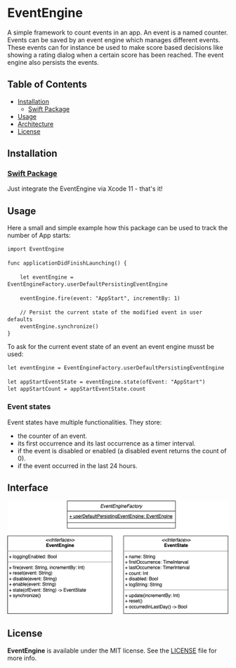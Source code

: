 # EventEngine

A simple framework to count events in an app. An event is a named counter. Events can be saved by an event engine which manages different events. These events can for instance be used to make score based decisions like showing a rating dialog when a certain score has been reached. The event engine also persists the events.

## Table of Contents

- [Installation](#installation)
  - [Swift Package](#swiftpackage)
- [Usage](#usage)
- [Architecture](#architecture)
- [License](#license)

## Installation

### [Swift Package](https://github.com/apple/swift-package-manager/blob/master/Documentation/PackageDescription.md#supportedplatform)

Just integrate the EventEngine via Xcode 11 - that's it!

## Usage

Here a small and simple example how this package can be used to track the number of App starts:

```
import EventEngine

func applicationDidFinishLaunching() {

    let eventEngine = EventEngineFactory.userDefaultPersistingEventEngine

    eventEngine.fire(event: "AppStart", incrementBy: 1)

    // Persist the current state of the modified event in user defaults
    eventEngine.synchronize()
}
```

To ask for the current event state of an event an event engine musst be used:

```
let eventEngine = EventEngineFactory.userDefaultPersistingEventEngine

let appStartEventState = eventEngine.state(ofEvent: "AppStart")
let appStartCount = appStartEventState.count
```

### Event states

Event states have multiple functionalities. They store:

- the counter of an event.
- its first occurrence and its last occurrence as a timer interval.
- if the event is disabled or enabled (a disabled event returns the count of 0).
- if the event occurred in the last 24 hours.

## Interface

<img src="/Resources/EventEngineUML.png">

## License

**EventEngine** is available under the MIT license. See the [LICENSE](https://github.com/apploft/EventEngine/blob/master/LICENSE) file for more info.
